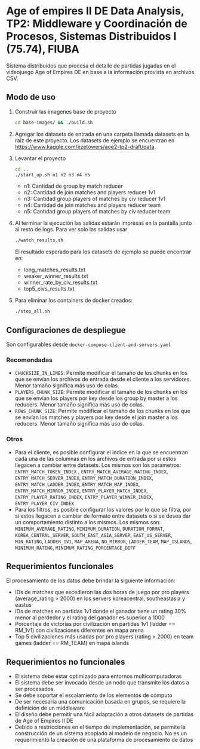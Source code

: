 # Age of empires II DE Data Analysis, TP2: Middleware y Coordinación de Procesos, Sistemas Distribuidos I (75.74), FIUBA

Sistema distribuidos que procesa el detalle de partidas jugadas en el videojuego Age of Empires DE en base a la información provista en archivos CSV.

## Modo de uso

1. Construir las imagenes base de proyecto
	```bash
	cd base-images/ && ./build.sh
	```

2. Agregar los datasets de entrada en una carpeta llamada datasets en la raíz de este proyecto. Los datasets de ejemplo se encuentran en https://www.kaggle.com/ezetowers/aoe2-tp2-draft/data.

3. Levantar el proyecto

	```bash
	cd ..
	./start_up.sh n1 n2 n3 n4 n5
	```

	* n1: Cantidad de group by match reducer
	* n2: Cantidad de join matches and players reducer 1v1
	* n3: Cantidad group players of matches by civ reducer 1v1
	* n4: Cantidad de join matches and players reducer team
	* n5: Cantidad group players of matches by civ reducer team

4. Al terminar la ejecución las salidas estarán impresas en la pantalla junto al resto de logs. Para ver solo las salidas usar

	```bash
	./watch_results.sh
	```

	El resultado esperado para los datasets de ejemplo se puede encontrar en:
	* long_matches_results.txt
	* weaker_winner_results.txt
	* winner_rate_by_civ_results.txt
	* top5_civs_results.txt

5. Para eliminar los containers de docker creados:

	```bash
	./stop_all.sh
	```

## Configuraciones de despliegue
Son configurables desde `docker-compose-client-and-servers.yaml`

### Recomendadas

* `CHUCKSIZE_IN_LINES`: Permite modificar el tamaño de los chunks en los que se envían los archivos de entrada desde el cliente a los servidores. Menor tamaño significa más uso de colas.
* `PLAYERS_CHUNK_SIZE`: Permite modificar el tamaño de los chunks en los que se envían los players por key desde los group by master a los reducers. Menor tamaño significa más uso de colas.
* `ROWS_CHUNK_SIZE`: Permite modificar el tamaño de los chunks en los que se envían los matches y players por key desde el join master a los reducers. Menor tamaño significa más uso de colas.

### Otros
* Para el cliente, es posible configurar el indice en la que se encuentran cada una de las columnas en los archivos de entrada por si estos llegacen a cambiar entre datasets. Los mismos son los parametros: `ENTRY_MATCH_TOKEN_INDEX` , `ENTRY_MATCH_AVERAGE_RATING_INDEX`, `ENTRY_MATCH_SERVER_INDEX`, `ENTRY_MATCH_DURATION_INDEX`, `ENTRY_MATCH_LADDER_INDEX`, `ENTRY_MATCH_MAP_INDEX`, `ENTRY_MATCH_MIRROR_INDEX`, `ENTRY_PLAYER_MATCH_INDEX`, `ENTRY_PLAYER_RATING_INDEX`, `ENTRY_PLAYER_WINNER_INDEX`, `ENTRY_PLAYER_CIV_INDEX`
* Para los filtros, es posible configurar los valores por lo que se filtra, por si estos llegacen a cambiar de formato entre datasets o si se desea dar un comportamiento distinto a los mismos. Los mismos son: `MINIMUM_AVERAGE_RATING`, `MINIMUM_DURATION`, `DURATION_FORMAT`, `KOREA_CENTRAL_SERVER`, `SOUTH_EAST_ASIA_SERVER`, `EAST_US_SERVER`, `MIN_RATING`, `LADDER_1V1`, `MAP_ARENA`, `NO_MIRROR`, `LADDER_TEAM`, `MAP_ISLANDS`, `MINIMUM_RATING`, `MINIMUM_RATING_PORCENTAGE_DIFF`

## Requerimientos funcionales
El procesamiento de los datos debe brindar la siguiente información:
* IDs de matches que excedieron las dos horas de juego por pro players (average_rating > 2000) en los servers koreacentral, southeastasia y eastus
* IDs de matches en partidas 1v1 donde el ganador tiene un rating 30% menor al perdedor y el rating del ganador es superior a 1000
* Porcentaje de victorias por civilización en partidas 1v1 (ladder == RM_1v1) con civilizaciones diferentes en mapa arena
* Top 5 civilizaciones más usadas por pro players (rating > 2000) en team games (ladder == RM_TEAM) en mapa islands

## Requerimientos no funcionales

* El sistema debe estar optimizado para entornos multicomputadoras
* El sistema debe ser invocado desde un nodo que transmite los datos a ser procesados.
* Se debe soportar el escalamiento de los elementos de cómputo
* De ser necesaria una comunicación basada en grupos, se requiere la definición de un middleware
* El diseño debe permitir una fácil adaptación a otros datasets de partidas de Age of Empires II DE
* Debido a restricciones en el tiempo de implementación, se permite la construcción de un sistema acoplado al modelo de negocio. No es un requerimiento la creación de una plataforma de procesamiento de datos